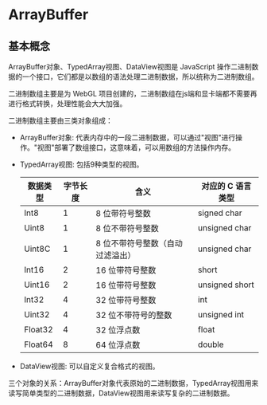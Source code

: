 # ArrayBuffer

## 基本概念

ArrayBuffer对象、TypedArray视图、DataView视图是 JavaScript 操作二进制数据的一个接口，它们都是以数组的语法处理二进制数据，所以统称为二进制数组。

二进制数组主要是为 WebGL 项目创建的，二进制数组在js端和显卡端都不需要再进行格式转换，处理性能会大大加强。

二进制数组主要由三类对象组成：

- ArrayBuffer对象: 代表内存中的一段二进制数据，可以通过"视图"进行操作。"视图"部署了数组接口，这意味着，可以用数组的方法操作内存。
- TypedArray视图: 包括9种类型的视图。

  |  数据类型   | 字节长度  | 含义 | 对应的 C 语言类型 | 
  |  ----  | ----  | ----  | ----  |
  | Int8  | 1 | 8 位带符号整数 | signed char |
  | Uint8  | 1 | 8 位不带符号整数 | unsigned char |
  | Uint8C  | 1 | 8 位不带符号整数（自动过滤溢出） | unsigned char |
  | Int16  | 2 | 16 位带符号整数 | short |
  | Uint16  | 2 | 16 位带符号整数 | unsigned short |
  | Int32  | 4 | 32 位带符号整数 | int |
  | Uint32  | 4 | 32 位不带符号的整数 | unsigned int |
  | Float32  | 4 | 32 位浮点数 | float |
  | Float64  | 8 | 64 位浮点数 | double |

- DataView视图: 可以自定义复合格式的视图。

三个对象的关系：ArrayBuffer对象代表原始的二进制数据，TypedArray视图用来读写简单类型的二进制数据，DataView视图用来读写复杂的二进制数据。



